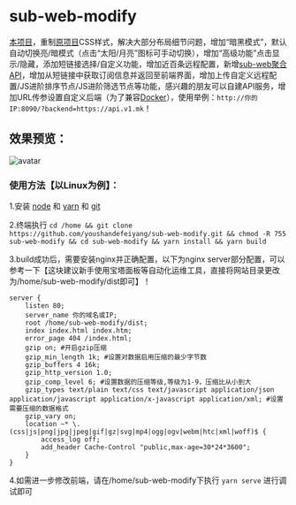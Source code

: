 # sub-web-modify
[本项目](https://sub.v1.mk)，重制[原项目](https://github.com/CareyWang/sub-web)CSS样式，解决大部分布局细节问题，增加“暗黑模式”，默认自动切换亮/暗模式（点击“太阳/月亮”图标可手动切换），增加“高级功能”点击显示/隐藏，添加短链接选择/自定义功能，增加近百条远程配置，新增[sub-web聚合API](https://github.com/youshandefeiyang/sub-web-api)，增加从短链接中获取订阅信息并返回至前端界面，增加上传自定义远程配置/JS进阶排序节点/JS进阶筛选节点等功能，感兴趣的朋友可以自建API服务，增加URL传参设置自定义后端（为了兼容[Docker](https://hub.docker.com/r/youshandefeiyang/sub-web-modify)），使用举例：`http://你的IP:8090/?backend=https://api.v1.mk`！<br/>
## 效果预览：
![avatar](https://raw.githubusercontent.com/youshandefeiyang/webcdn/main/dyzh.gif)
### 使用方法【以Linux为例】：
1.安装 [node](https://blog.csdn.net/achabuhecha/article/details/111400068) 和 [yarn](https://classic.yarnpkg.com/en/docs/install#debian-stable) 和 [git](https://git-scm.com/book/zh/v2/%E8%B5%B7%E6%AD%A5-%E5%AE%89%E8%A3%85-Git)

2.终端执行 `cd /home && git clone https://github.com/youshandefeiyang/sub-web-modify.git && chmod -R 755 sub-web-modify && cd sub-web-modify && yarn install && yarn build`

3.build成功后，需要安装nginx并正确配置，以下为nginx server部分配置，可以参考一下【这块建议新手使用宝塔面板等自动化运维工具，直接将网站目录更改为/home/sub-web-modify/dist即可】！

```shell
server {
    listen 80;
    server_name 你的域名或IP;
    root /home/sub-web-modify/dist;
    index index.html index.htm;
    error_page 404 /index.html;
    gzip on; #开启gzip压缩
    gzip_min_length 1k; #设置对数据启用压缩的最少字节数
    gzip_buffers 4 16k;
    gzip_http_version 1.0;
    gzip_comp_level 6; #设置数据的压缩等级,等级为1-9，压缩比从小到大
    gzip_types text/plain text/css text/javascript application/json application/javascript application/x-javascript application/xml; #设置需要压缩的数据格式
    gzip_vary on;
    location ~* \.(css|js|png|jpg|jpeg|gif|gz|svg|mp4|ogg|ogv|webm|htc|xml|woff)$ {
        access_log off;
        add_header Cache-Control "public,max-age=30*24*3600";
    }
}
```

4.如需进一步修改前端，请在/home/sub-web-modify下执行 `yarn serve` 进行调试即可

